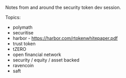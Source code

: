Notes from and around the security token dev session.


Topics:

* polymath
* securitise
* harbor - https://harbor.com/rtokenwhitepaper.pdf
* trust token
* tZERO
* open financial network
* security / equity / asset backed
* ravencoin
* saft